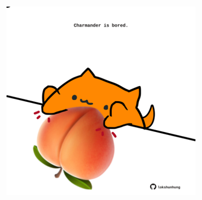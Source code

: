 <!-- built at 08/09/2024, 18:00:48 UTC -->
<p align="center">
  <img width="500" height="500" src="./ReadmeImage.svg">
</p>
